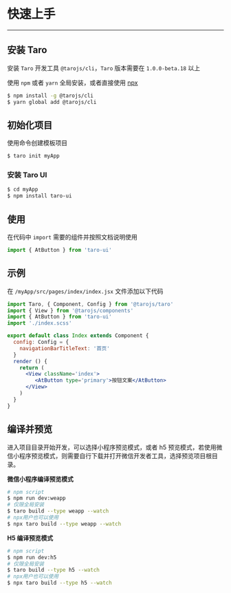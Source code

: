 # 快速上手

---

## 安装 Taro

安装 `Taro` 开发工具 `@tarojs/cli`，`Taro` 版本需要在 `1.0.0-beta.18` 以上

使用 `npm` 或者 `yarn` 全局安装，或者直接使用 [npx](https://medium.com/@maybekatz/introducing-npx-an-npm-package-runner-55f7d4bd282b)

```bash
$ npm install -g @tarojs/cli
$ yarn global add @tarojs/cli
```

## 初始化项目

使用命令创建模板项目

```bash
$ taro init myApp
```

### 安装 Taro UI

```bash
$ cd myApp
$ npm install taro-ui
```

## 使用

在代码中 `import` 需要的组件并按照文档说明使用

```js
import { AtButton } from 'taro-ui'
```

## 示例

在 `/myApp/src/pages/index/index.jsx` 文件添加以下代码

```jsx
import Taro, { Component, Config } from '@tarojs/taro'
import { View } from '@tarojs/components'
import { AtButton } from 'taro-ui'
import './index.scss'

export default class Index extends Component {
  config: Config = {
    navigationBarTitleText: '首页'
  }
  render () {
    return (
      <View className='index'>
         <AtButton type='primary'>按钮文案</AtButton>
      </View>
    )
  }
}
```

## 编译并预览

进入项目目录开始开发，可以选择小程序预览模式，或者 h5 预览模式，若使用微信小程序预览模式，则需要自行下载并打开微信开发者工具，选择预览项目根目录。

**微信小程序编译预览模式**

```bash
# npm script
$ npm run dev:weapp
# 仅限全局安装
$ taro build --type weapp --watch
# npx用户也可以使用
$ npx taro build --type weapp --watch
```

**H5 编译预览模式**

```bash
# npm script
$ npm run dev:h5
# 仅限全局安装
$ taro build --type h5 --watch
# npx用户也可以使用
$ npx taro build --type h5 --watch
```
